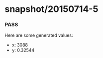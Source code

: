 # snapshot/20150714-5
<!-- Production begins at 2015-07-14T10:57:25 -->


### PASS
Here are some generated values:

* x: 3088
* y: 0.32544

<!-- Production ends at 2015-07-14T10:57:26 -->
